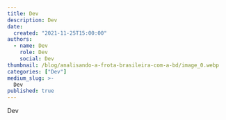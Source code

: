 ```yaml
---
title: Dev
description: Dev
date:
  created: "2021-11-25T15:00:00"
authors:
  - name: Dev
    role: Dev
    social: Dev
thumbnail: /blog/analisando-a-frota-brasileira-com-a-bd/image_0.webp
categories: ["Dev"]
medium_slug: >-
  Dev
published: true
---
```


Dev